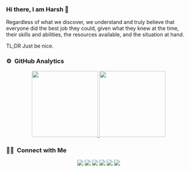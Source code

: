### Hi there, I am Harsh 👋

Regardless of what we discover,
we understand and truly believe that
everyone did the best job they could,
given what they knew at the time,
their skills and abilities,
the resources available,
and the situation at hand.

TL;DR Just be nice.

### ⚙️ &nbsp;GitHub Analytics

<p align="center">
<a href="https://github.com/harsh-kotak">
  <img height="180em" src="https://github-readme-stats-eight-theta.vercel.app/api?username=harsh-kotak&show_icons=true&theme=algolia&include_all_commits=true&count_private=true"/>
  <img height="180em" src="https://github-readme-stats-eight-theta.vercel.app/api/top-langs/?username=harsh-kotak&layout=compact&langs_count=8&theme=algolia"/>
</a>
</p>

### 🤝🏻 &nbsp;Connect with Me

<p align="center">
<a href="https://www.ikotak.com"><img src="https://img.shields.io/badge/-iKotak.com-3423A6?style=flat&logo=Google-Chrome&logoColor=white"/></a>
<a href="https://linkedin.com/in/harshkotak"><img src="https://img.shields.io/badge/-HarshKotak-0077B5?style=flat&logo=Linkedin&logoColor=white"/></a>
<a href="mailto:harsh.kotak9@gmail.com"><img src="https://img.shields.io/badge/-harsh.kotak9-D14836?style=flat&logo=Gmail&logoColor=white"/></a>
<a href="https://twitter.com/hrkotak"><img src="https://img.shields.io/badge/-hrkotak_-0D95E8?style=flat&logo=Twitter&logoColor=white"/></a>
<a href="https://instagram.com/hrkotak"><img src="https://img.shields.io/badge/-hrkotak_-E4405F?style=flat&logo=Instagram&logoColor=white"/></a>
<a href="https://facebook.com/harsh.kotak9"><img src="https://img.shields.io/badge/-harsh.kotak9-1877F2?style=flat&logo=Facebook&logoColor=white"/></a>
</p>

<!--
**harsh-kotak/harsh-kotak** is a ✨ _special_ ✨ repository because its `README.md` (this file) appears on your GitHub profile.

<img align="center" src="https://github-readme-stats.vercel.app/api?username=harsh-kotak&include_all_commits=true&count_private=true&show_icons=true&line_height=20&title_color=7A7ADB&icon_color=2234AE&text_color=D3D3D3&bg_color=0,000000,130F40" alt="Harsh's Github Stats">

[![Top Langs](https://github-readme-stats.vercel.app/api/top-langs/?username=harsh-kotak&layout=compact&text_color=daf7dc&bg_color=151515)](https://github.com/harsh-kotak/github-readme-stats)

Here are some ideas to get you started:

- 🔭 I’m currently working on ...
- 🌱 I’m currently learning ...
- 👯 I’m looking to collaborate on ...
- 🤔 I’m looking for help with ...
- 💬 Ask me about ...
- 📫 How to reach me: ...
- 😄 Pronouns: ...
- ⚡ Fun fact: ...
-->
